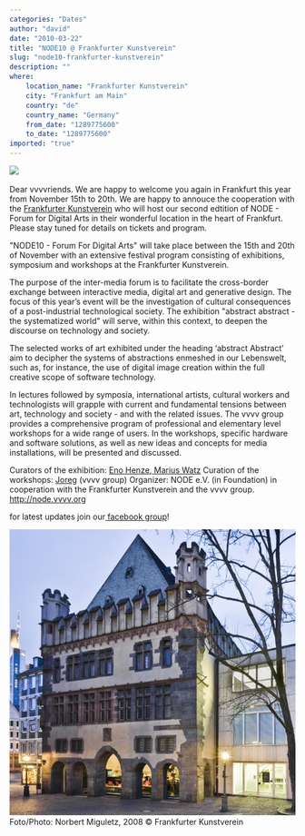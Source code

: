 ```yaml
---
categories: "Dates"
author: "david"
date: "2010-03-22"
title: "NODE10 @ Frankfurter Kunstverein"
slug: "node10-frankfurter-kunstverein"
description: ""
where: 
    location_name: "Frankfurter Kunstverein"
    city: "Frankfurt am Main"
    country: "de"
    country_name: "Germany"
    from_date: "1289775600"
    to_date: "1289775600"
imported: "true"
---
```



![](24591_103062996394363_100000719905130_83148_7260799_n.jpg)

Dear vvvvriends. We are happy to welcome you again in Frankfurt this year from November 15th to 20th. We are happy to annouce the cooperation with the [Frankfurter Kunstverein](http://www.fkv.de) who will host our second edtition of NODE - Forum for Digital Arts in their wonderful location in the heart of Frankfurt. Please stay tuned for details on tickets and program.
<!--break-->
"NODE10 - Forum For Digital Arts" will take place between the 15th and 20th of November with an extensive festival program consisting of exhibitions, symposium and workshops at the Frankfurter Kunstverein.

The purpose of the inter-media forum is to facilitate the cross-border exchange between interactive media, digital art and generative design. The focus of this year’s event will be the investigation of cultural consequences of a post-industrial technological society. The exhibition "abstract abstract - the systematized world" will serve, within this context, to deepen the discourse on technology and society.

The selected works of art exhibited under the heading ‘abstract Abstract’ aim to decipher the systems of abstractions enmeshed in our Lebenswelt, such as, for instance, the use of digital image creation within the full creative scope of software technology.

In lectures followed by symposia, international artists, cultural workers and technologists will grapple with current and fundamental tensions between art, technology and society - and with the related issues. The vvvv group provides a comprehensive program of professional and elementary level workshops for a wide range of users. In the workshops, specific hardware and software solutions, as well as new ideas and concepts for media installations, will be presented and discussed.


Curators of the exhibition: [Eno Henze](http://www.enohenze.de),[ Marius Watz](http://www.unlekker.net)
Curation of the workshops: [Joreg](http://joreg.ath.cx/) (vvvv group)
Organizer: NODE e.V. (in Foundation) in cooperation with the Frankfurter Kunstverein and the vvvv group.
<http://node.vvvv.org>

for latest updates join our[ facebook group](http://groups.to/nodeforum)!

![](fkv)
Foto/Photo: Norbert Miguletz, 2008
© Frankfurter Kunstverein